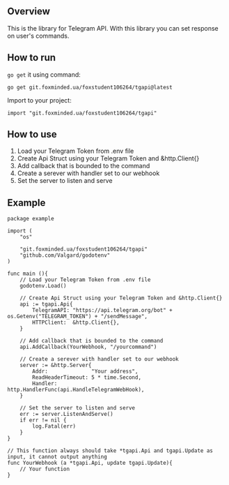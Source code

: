 ## Overview
This is the library for Telegram API. With this library you can set response on user's commands.

## How to run

`go get` it using command: 

    go get git.foxminded.ua/foxstudent106264/tgapi@latest

Import to your project:

    import "git.foxminded.ua/foxstudent106264/tgapi"

## How to use

1. Load your Telegram Token from .env file
2. Create Api Struct using your Telegram Token and &http.Client{}
3. Add callback that is bounded to the command
4. Create a serever with handler set to our webhook
5. Set the server to listen and serve

## Example 

    package example

    import (
        "os"

        "git.foxminded.ua/foxstudent106264/tgapi"
        "github.com/Valgard/godotenv"
    )

    func main (){
        // Load your Telegram Token from .env file
        godotenv.Load()

        // Create Api Struct using your Telegram Token and &http.Client{}
        api := tgapi.Api{
            TelegramAPI: "https://api.telegram.org/bot" + os.Getenv("TELEGRAM_TOKEN") + "/sendMessage",
            HTTPClient:  &http.Client{},
        }

        // Add callback that is bounded to the command
        api.AddCallback(YourWebhook, "/yourcommand")

        // Create a serever with handler set to our webhook
        server := &http.Server{
            Addr:              "Your address",
            ReadHeaderTimeout: 5 * time.Second,
            Handler:           http.HandlerFunc(api.HandleTelegramWebHook),
        }

        // Set the server to listen and serve 
        err := server.ListenAndServe()
        if err != nil {
            log.Fatal(err)
        }
    }

    // This function always should take *tgapi.Api and tgapi.Update as input, it cannot output anything
    func YourWebhook (a *tgapi.Api, update tgapi.Update){
        // Your function
    }



